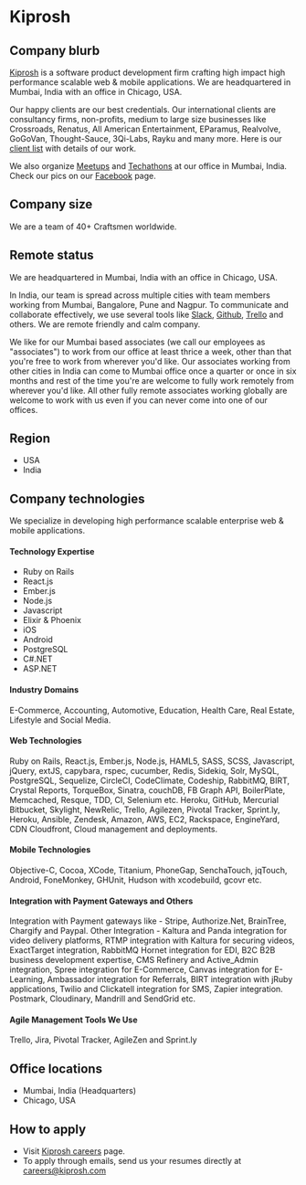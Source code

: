 # Kiprosh

## Company blurb

[Kiprosh](https://kiprosh.com) is a software product development firm crafting high impact high performance scalable web & mobile applications. We are headquartered in Mumbai, India with an office in Chicago, USA.

Our happy clients are our best credentials. Our international clients are consultancy firms, non-profits, medium to large size businesses like Crossroads, Renatus, All American Entertainment, EParamus, Realvolve, GoGoVan, Thought-Sauce, 3Qi-Labs, Rayku and many more. Here is our [client list](https://kiprosh.com/clients/) with details of our work.

We also organize [Meetups](http://www.meetup.com/Techgravy-Kiprosh) and [Techathons](http://on.fb.me/1NwaeNQ) at our office in Mumbai, India. Check our pics on our [Facebook](https://www.facebook.com/kiprosh/) page. 

## Company size

We are a team of 40+ Craftsmen worldwide.

## Remote status

We are headquartered in Mumbai, India with an office in Chicago, USA.

In India, our team is spread across multiple cities with team members working from Mumbai, Bangalore, Pune and Nagpur. To communicate and collaborate effectively, we use several tools like [Slack](https://slack.com/), [Github](https://github.com/), [Trello](https://trello.com/) and others. We are remote friendly and calm company.

We like for our Mumbai based associates (we call our employees as "associates") to work from our office at least thrice a week, other than that you're free to work from wherever you'd like. Our associates working from other cities in India can come to Mumbai office once a quarter or once in six months and rest of the time you're are welcome to fully work remotely from wherever you'd like. All other fully remote associates working globally are welcome to work with us even if you can never come into one of our offices.

## Region

- USA
- India

## Company technologies

We specialize in developing high performance scalable enterprise web & mobile applications.

#### Technology Expertise

- Ruby on Rails
- React.js
- Ember.js
- Node.js
- Javascript
- Elixir & Phoenix
- iOS
- Android
- PostgreSQL
- C#.NET
- ASP.NET

#### Industry Domains

E-Commerce, Accounting, Automotive, Education, Health Care, Real Estate, Lifestyle and Social Media.

#### Web Technologies

Ruby on Rails, React.js, Ember.js, Node.js, HAML5, SASS, SCSS, Javascript, jQuery, extJS, capybara, rspec, cucumber, Redis, Sidekiq, Solr, MySQL, PostgreSQL, Sequelize, CircleCI, CodeClimate, Codeship, RabbitMQ, BIRT, Crystal Reports, TorqueBox, Sinatra, couchDB, FB Graph API, BoilerPlate, Memcached, Resque, TDD, CI, Selenium etc. Heroku, GitHub, Mercurial Bitbucket, Skylight, NewRelic, Trello, Agilezen, Pivotal Tracker, Sprint.ly, Heroku, Ansible, Zendesk, Amazon, AWS, EC2, Rackspace, EngineYard, CDN Cloudfront, Cloud management and deployments.

#### Mobile Technologies

Objective-C, Cocoa, XCode, Titanium, PhoneGap, SenchaTouch, jqTouch, Android, FoneMonkey, GHUnit, Hudson with xcodebuild, gcovr etc.

#### Integration with Payment Gateways and Others

Integration with Payment gateways like - Stripe, Authorize.Net, BrainTree, Chargify and Paypal. Other Integration - Kaltura and Panda integration for video delivery platforms, RTMP integration with Kaltura for securing videos, ExactTarget integration, RabbitMQ Hornet integration for EDI, B2C B2B business development expertise, CMS Refinery and Active_Admin integration, Spree integration for E-Commerce, Canvas integration for E-Learning, Ambassador integration for Referrals, BIRT integration with jRuby applications, Twilio and Clickatell integration for SMS, Zapier integration. Postmark, Cloudinary, Mandrill and SendGrid etc.

#### Agile Management Tools We Use

Trello, Jira, Pivotal Tracker, AgileZen and Sprint.ly

## Office locations

- Mumbai, India (Headquarters)
- Chicago, USA

## How to apply

- Visit [Kiprosh careers](https://kiprosh.com/careers) page.
- To apply through emails, send us your resumes directly at [careers@kiprosh.com](mailto:careers@kiprosh.com)
